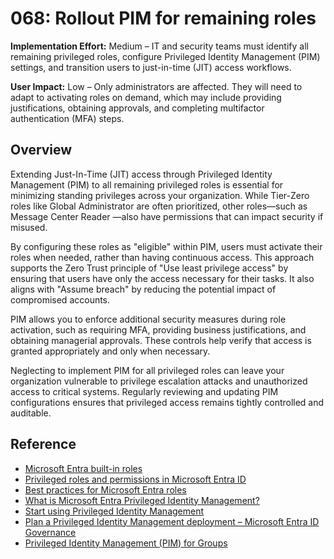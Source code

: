 # 068: Rollout PIM for remaining roles

**Implementation Effort:** Medium – IT and security teams must identify all remaining privileged roles, configure Privileged Identity Management (PIM) settings, and transition users to just-in-time (JIT) access workflows.

**User Impact:** Low – Only administrators are affected. They will need to adapt to activating roles on demand, which may include providing justifications, obtaining approvals, and completing multifactor authentication (MFA) steps.

## Overview

Extending Just-In-Time (JIT) access through Privileged Identity Management (PIM) to all remaining privileged roles is essential for minimizing standing privileges across your organization. While Tier-Zero roles like Global Administrator are often prioritized, other roles—such as Message Center Reader —also have permissions that can impact security if misused.

By configuring these roles as "eligible" within PIM, users must activate their roles when needed, rather than having continuous access. This approach supports the Zero Trust principle of "Use least privilege access" by ensuring that users have only the access necessary for their tasks. It also aligns with "Assume breach" by reducing the potential impact of compromised accounts.

PIM allows you to enforce additional security measures during role activation, such as requiring MFA, providing business justifications, and obtaining managerial approvals. These controls help verify that access is granted appropriately and only when necessary.

Neglecting to implement PIM for all privileged roles can leave your organization vulnerable to privilege escalation attacks and unauthorized access to critical systems. Regularly reviewing and updating PIM configurations ensures that privileged access remains tightly controlled and auditable.

## Reference
* [Microsoft Entra built-in roles](https://learn.microsoft.com/entra/identity/role-based-access-control/permissions-reference)
* [Privileged roles and permissions in Microsoft Entra ID](https://learn.microsoft.com/entra/identity/role-based-access-control/privileged-roles-permissions)
* [Best practices for Microsoft Entra roles](https://learn.microsoft.com/entra/identity/role-based-access-control/best-practices)
* [What is Microsoft Entra Privileged Identity Management?](https://learn.microsoft.com/entra/id-governance/privileged-identity-management/pim-configure)
* [Start using Privileged Identity Management](https://learn.microsoft.com/entra/id-governance/privileged-identity-management/pim-getting-started)
* [Plan a Privileged Identity Management deployment – Microsoft Entra ID Governance](https://learn.microsoft.com/entra/id-governance/privileged-identity-management/pim-deployment-plan)
* [Privileged Identity Management (PIM) for Groups](https://learn.microsoft.com/entra/id-governance/privileged-identity-management/concept-pim-for-groups)
